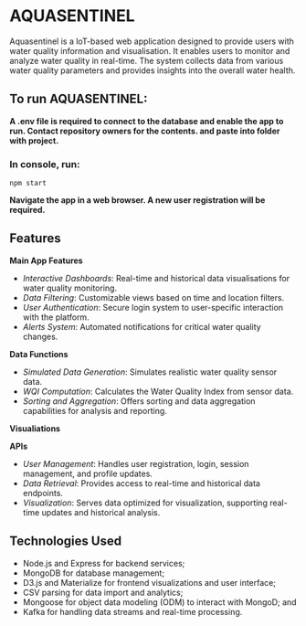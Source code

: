 # AQUASENTINEL

Aquasentinel is a loT-based web application designed to provide users with water quality information and visualisation. It enables users to monitor and analyze water quality in real-time. The system collects data from various water quality parameters and provides insights into the overall water health.

## To run AQUASENTINEL:

**A .env file is required to connect to the database and enable the app to run. Contact repository owners for the contents. and paste into folder with project.**

### In console, run:
```
npm start
```

**Navigate the app in a web browser. A new user registration will be required.**

## Features

__Main App Features__

* *Interactive Dashboards*: Real-time and historical data visualisations for water quality monitoring.
* *Data Filtering*: Customizable views based on time and location filters.
* *User Authentication*: Secure login system to user-specific interaction with the platform.
* *Alerts System*: Automated notifications for critical water quality changes.
  
__Data Functions__

* *Simulated Data Generation*: Simulates realistic water quality sensor data.
* *WQI Computation*: Calculates the Water Quality Index from sensor data.
* *Sorting and Aggregation*: Offers sorting and data aggregation capabilities for analysis and reporting.

__Visualiations__

__APIs__

* *User Management*: Handles user registration, login, session management, and profile updates.
* *Data Retrieval*: Provides access to real-time and historical data endpoints.
* *Visualization*: Serves data optimized for visualization, supporting real-time updates and historical analysis.

## Technologies Used

* Node.js and Express for backend services;
* MongoDB for database management;
* D3.js and Materialize for frontend visualizations and user interface;
* CSV parsing for data import and analytics;
* Mongoose for object data modeling (ODM) to interact with MongoD; and
* Kafka for handling data streams and real-time processing.


